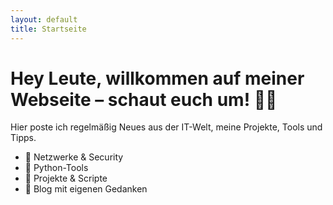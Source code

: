 ```yaml
---
layout: default
title: Startseite
---
```


# Hey Leute, willkommen auf meiner Webseite – schaut euch um! 👨‍💻

Hier poste ich regelmäßig Neues aus der IT-Welt, meine Projekte, Tools und Tipps.

- 📡 Netzwerke & Security  
- 💾 Python-Tools  
- 🔧 Projekte & Scripte  
- 💬 Blog mit eigenen Gedanken


